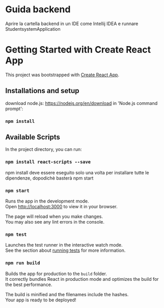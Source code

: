 # Guida backend
Aprire la cartella backend in un IDE come Intellij IDEA e runnare StudentsystemApplication




# Getting Started with Create React App

This project was bootstrapped with [Create React App](https://github.com/facebook/create-react-app).
## Installations and setup
download node.js: https://nodejs.org/en/download
in 'Node.js command prompt':
### `npm install`
## Available Scripts

In the project directory, you can run:

### `npm install react-scripts --save` 
npm install deve essere eseguito solo una volta per installare tutte le dipendenze, dopodichè basterà npm start
### `npm start`

Runs the app in the development mode.\
Open [http://localhost:3000](http://localhost:3000) to view it in your browser.

The page will reload when you make changes.\
You may also see any lint errors in the console.

### `npm test`

Launches the test runner in the interactive watch mode.\
See the section about [running tests](https://facebook.github.io/create-react-app/docs/running-tests) for more information.

### `npm run build`

Builds the app for production to the `build` folder.\
It correctly bundles React in production mode and optimizes the build for the best performance.

The build is minified and the filenames include the hashes.\
Your app is ready to be deployed!


